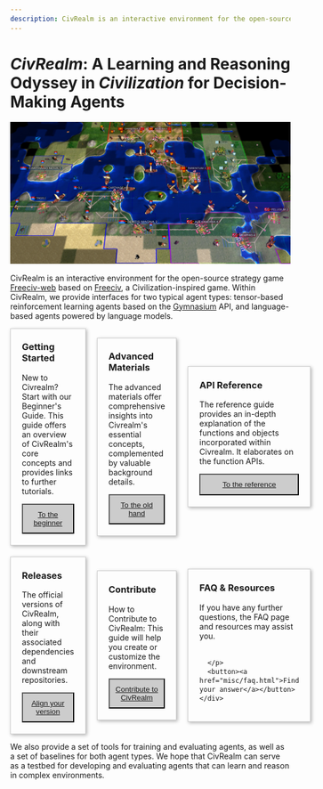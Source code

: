 ```yaml
---
description: CivRealm is an interactive environment for the open-source strategy game.
---
```


# *CivRealm*: A Learning and Reasoning Odyssey in *Civilization* for Decision-Making Agents

![Punic War](assets/punic_war_base.jpg)

CivRealm is an interactive environment for the open-source strategy game [Freeciv-web](https://github.com/freeciv/freeciv-web) based on [Freeciv](https://www.freeciv.org/), a Civilization-inspired game. Within CivRealm, we provide interfaces for two typical agent types: tensor-based reinforcement learning agents based on the [Gymnasium](https://gymnasium.farama.org/) API, and language-based agents powered by language models.

<title>Example</title>
<style>
.grid {
  display: grid;
  grid-template-columns: 1fr 1fr 1fr;
  grid-gap: 20px;
  align-items: center;
  }
.grid > article {
  border: 1px solid #ccc;
  box-shadow: 2px 2px 6px 0px  rgba(0,0,0,0.3);
}
.grid > article img {
  max-width: 100%;
}
.text {
  padding: 0 20px 20px;
}
.text > button {
  background: #ccc;<!--#DF9295-->
  border: 0;
  color: white;
  padding: 10px;
  width: 100%;
  }
</style>
<main class="grid">
  <article>
    <div class="text">
      <h3>Getting Started</h3>
      <p>New to Civrealm? Start with our Beginner's Guide. This guide offers an overview of CivRealm's core concepts and provides links to further tutorials.</p>
      <button><a href="getting_started/requirements.html">To the beginner</a></button>
    </div>
  </article>
  <article>
    <div class="text">
      <h3>Advanced Materials</h3>
      <p>The advanced materials offer comprehensive insights into Civrealm's essential concepts, complemented by valuable background details.</p>
      <button><a href="advanced_materials/game_settings.html">To the old hand</a></button>
    </div>
  </article>
  <article>
    <div class="text">
      <h3>API Reference</h3>
      <p>The reference guide provides an in-depth explanation of the functions and objects incorporated within Civrealm. It elaborates on the function APIs.</p>
      <button><a href="api_reference/environments.html">To the reference</a></button>
    </div>
  </article>
  <article>
    <div class="text">
      <h3>Releases</h3>
      <p>The official versions of CivRealm, along with their associated dependencies and downstream repositories.</p>
      <button><a href="releases/releases.html">Align your version</a></button>
    </div>
  </article>
  <article>
    <div class="text">
      <h3>Contribute</h3>
      <p>How to Contribute to CivRealm: This guide will help you create or customize the environment. </p>
      <button><a href="notes/contribute.html">Contribute to CivRealm</a></button>
    </div>
  </article>
  <article>
    <div class="text">
      <h3>FAQ & Resources</h3>
      <p style="white-space: pre-line">If you have any further questions, the FAQ page and resources may assist you.

      </p>
      <button><a href="misc/faq.html">Find your answer</a></button>
    </div>
  </article>
</main>

We also provide a set of tools for training and evaluating agents, as well as a set of baselines for both agent types. We hope that CivRealm can serve as a testbed for developing and evaluating agents that can learn and reason in complex environments.
